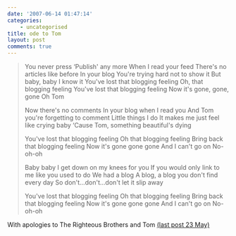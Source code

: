 ```yaml
---
date: '2007-06-14 01:47:14'
categories:
    - uncategorised
title: ode to Tom
layout: post
comments: true
---
```

> You never press ‘Publish' any more 
> When I read your feed 
> There's no articles like before 
> In your blog 
> You're trying hard not to show it 
> But baby, baby I know it 
> You've lost that blogging feeling 
> Oh, that blogging feeling 
> You've lost that blogging feeling 
> Now it's gone, gone, gone 
> Oh Tom 
>
> Now there's no comments 
> In your blog when I read you 
> And Tom you're forgetting to comment 
> Little things I do 
> It makes me just feel like crying baby 
> ‘Cause Tom, something beautiful's dying 
>
> You've lost that blogging feeling 
> Oh that blogging feeling 
> Bring back that blogging feeling 
> Now it's gone gone gone 
> And I can't go on 
> No-oh-oh 
>
> Baby baby I get down on my knees for you 
> If you would only link to me like you used to do 
> We had a blog 
> A blog, a blog you don't find every day 
> So don't…don't…don't let it slip away 
>
> You've lost that blogging feeling 
> Oh that blogging feeling 
> Bring back that blogging feeling 
> Now it's gone gone gone 
> And I can't go on 
> No-oh-oh 

With apologies to The Righteous Brothers and Tom
[(last post 23 May)](http://tkyte.blogspot.com/)[](http://tkyte.blogspot.com/)
